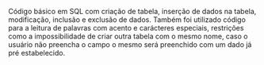 Código básico em SQL com criação de tabela, inserção de dados na tabela, modificação, inclusão e exclusão de dados.
Também foi utilizado código para a leitura de palavras com acento e carácteres especiais, restrições como a impossibilidade de criar 
outra tabela com o mesmo nome, caso o usuário não preencha o campo o mesmo será preenchido com um dado já pré estabelecido. 
